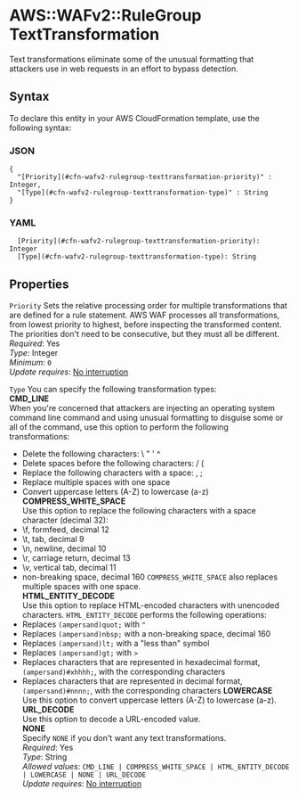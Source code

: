 # AWS::WAFv2::RuleGroup TextTransformation<a name="aws-properties-wafv2-rulegroup-texttransformation"></a>

Text transformations eliminate some of the unusual formatting that attackers use in web requests in an effort to bypass detection\. 

## Syntax<a name="aws-properties-wafv2-rulegroup-texttransformation-syntax"></a>

To declare this entity in your AWS CloudFormation template, use the following syntax:

### JSON<a name="aws-properties-wafv2-rulegroup-texttransformation-syntax.json"></a>

```
{
  "[Priority](#cfn-wafv2-rulegroup-texttransformation-priority)" : Integer,
  "[Type](#cfn-wafv2-rulegroup-texttransformation-type)" : String
}
```

### YAML<a name="aws-properties-wafv2-rulegroup-texttransformation-syntax.yaml"></a>

```
  [Priority](#cfn-wafv2-rulegroup-texttransformation-priority): Integer
  [Type](#cfn-wafv2-rulegroup-texttransformation-type): String
```

## Properties<a name="aws-properties-wafv2-rulegroup-texttransformation-properties"></a>

`Priority`  <a name="cfn-wafv2-rulegroup-texttransformation-priority"></a>
Sets the relative processing order for multiple transformations that are defined for a rule statement\. AWS WAF processes all transformations, from lowest priority to highest, before inspecting the transformed content\. The priorities don't need to be consecutive, but they must all be different\.   
*Required*: Yes  
*Type*: Integer  
*Minimum*: `0`  
*Update requires*: [No interruption](https://docs.aws.amazon.com/AWSCloudFormation/latest/UserGuide/using-cfn-updating-stacks-update-behaviors.html#update-no-interrupt)

`Type`  <a name="cfn-wafv2-rulegroup-texttransformation-type"></a>
You can specify the following transformation types:  
 **CMD\_LINE**   
When you're concerned that attackers are injecting an operating system command line command and using unusual formatting to disguise some or all of the command, use this option to perform the following transformations:  
+ Delete the following characters: \\ " ' ^
+ Delete spaces before the following characters: / \(
+ Replace the following characters with a space: , ;
+ Replace multiple spaces with one space
+ Convert uppercase letters \(A\-Z\) to lowercase \(a\-z\)
 **COMPRESS\_WHITE\_SPACE**   
Use this option to replace the following characters with a space character \(decimal 32\):  
+ \\f, formfeed, decimal 12
+ \\t, tab, decimal 9
+ \\n, newline, decimal 10
+ \\r, carriage return, decimal 13
+ \\v, vertical tab, decimal 11
+ non\-breaking space, decimal 160
`COMPRESS_WHITE_SPACE` also replaces multiple spaces with one space\.  
 **HTML\_ENTITY\_DECODE**   
Use this option to replace HTML\-encoded characters with unencoded characters\. `HTML_ENTITY_DECODE` performs the following operations:  
+ Replaces `(ampersand)quot;` with `"` 
+ Replaces `(ampersand)nbsp;` with a non\-breaking space, decimal 160
+ Replaces `(ampersand)lt;` with a "less than" symbol
+ Replaces `(ampersand)gt;` with `>` 
+ Replaces characters that are represented in hexadecimal format, `(ampersand)#xhhhh;`, with the corresponding characters
+ Replaces characters that are represented in decimal format, `(ampersand)#nnnn;`, with the corresponding characters
 **LOWERCASE**   
Use this option to convert uppercase letters \(A\-Z\) to lowercase \(a\-z\)\.  
 **URL\_DECODE**   
Use this option to decode a URL\-encoded value\.  
 **NONE**   
Specify `NONE` if you don't want any text transformations\.  
*Required*: Yes  
*Type*: String  
*Allowed values*: `CMD_LINE | COMPRESS_WHITE_SPACE | HTML_ENTITY_DECODE | LOWERCASE | NONE | URL_DECODE`  
*Update requires*: [No interruption](https://docs.aws.amazon.com/AWSCloudFormation/latest/UserGuide/using-cfn-updating-stacks-update-behaviors.html#update-no-interrupt)